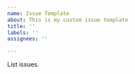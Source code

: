 ```yaml
---
name: Issue Template
about: This is my custom issue template
title: ''
labels: ''
assignees: ''

---
```


List issues.
